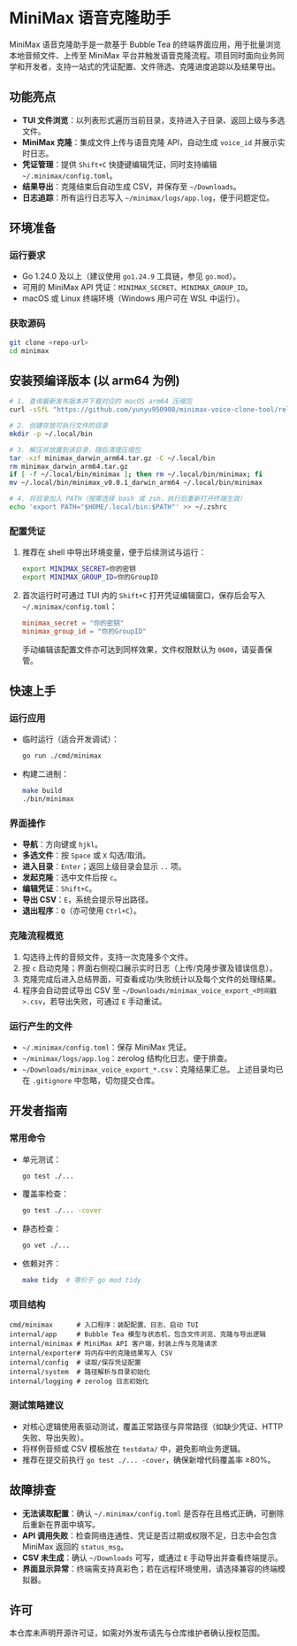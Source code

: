 # MiniMax 语音克隆助手

MiniMax 语音克隆助手是一款基于 Bubble Tea 的终端界面应用，用于批量浏览本地音频文件、上传至 MiniMax 平台并触发语音克隆流程。项目同时面向业务同学和开发者，支持一站式的凭证配置、文件筛选、克隆进度追踪以及结果导出。

## 功能亮点
- **TUI 文件浏览**：以列表形式遍历当前目录，支持进入子目录、返回上级与多选文件。
- **MiniMax 克隆**：集成文件上传与语音克隆 API，自动生成 `voice_id` 并展示实时日志。
- **凭证管理**：提供 `Shift+C` 快捷键编辑凭证，同时支持编辑 `~/.minimax/config.toml`。
- **结果导出**：克隆结束后自动生成 CSV，并保存至 `~/Downloads`。
- **日志追踪**：所有运行日志写入 `~/minimax/logs/app.log`，便于问题定位。

## 环境准备
### 运行要求
- Go 1.24.0 及以上（建议使用 `go1.24.9` 工具链，参见 `go.mod`）。
- 可用的 MiniMax API 凭证：`MINIMAX_SECRET`、`MINIMAX_GROUP_ID`。
- macOS 或 Linux 终端环境（Windows 用户可在 WSL 中运行）。

### 获取源码
```bash
git clone <repo-url>
cd minimax
```

## 安装预编译版本 (以 arm64 为例)

```bash
# 1. 查询最新发布版本并下载对应的 macOS arm64 压缩包
curl -sSfL "https://github.com/yunyu950908/minimax-voice-clone-tool/releases/download/v0.0.1/minimax_v0.0.1_darwin_arm64.tar.gz" -o minimax_darwin_arm64.tar.gz

# 2. 创建存放可执行文件的目录
mkdir -p ~/.local/bin

# 3. 解压并放置到该目录，随后清理压缩包
tar -xzf minimax_darwin_arm64.tar.gz -C ~/.local/bin
rm minimax_darwin_arm64.tar.gz
if [ -f ~/.local/bin/minimax ]; then rm ~/.local/bin/minimax; fi
mv ~/.local/bin/minimax_v0.0.1_darwin_arm64 ~/.local/bin/minimax

# 4. 将目录加入 PATH（按需选择 bash 或 zsh，执行后重新打开终端生效）
echo 'export PATH="$HOME/.local/bin:$PATH"' >> ~/.zshrc
```

### 配置凭证
1. 推荐在 shell 中导出环境变量，便于后续测试与运行：
   ```bash
   export MINIMAX_SECRET=你的密钥
   export MINIMAX_GROUP_ID=你的GroupID
   ```
2. 首次运行时可通过 TUI 内的 `Shift+C` 打开凭证编辑窗口，保存后会写入 `~/.minimax/config.toml`：
   ```toml
   minimax_secret = "你的密钥"
   minimax_group_id = "你的GroupID"
   ```
   手动编辑该配置文件亦可达到同样效果，文件权限默认为 `0600`，请妥善保管。

## 快速上手
### 运行应用
- 临时运行（适合开发调试）：
  ```bash
  go run ./cmd/minimax
  ```
- 构建二进制：
  ```bash
  make build
  ./bin/minimax
  ```

### 界面操作
- **导航**：方向键或 `hjkl`。
- **多选文件**：按 `Space` 或 `X` 勾选/取消。
- **进入目录**：`Enter`；返回上级目录会显示 `..` 项。
- **发起克隆**：选中文件后按 `c`。
- **编辑凭证**：`Shift+C`。
- **导出 CSV**：`E`，系统会提示导出路径。
- **退出程序**：`Q`（亦可使用 `Ctrl+C`）。

### 克隆流程概览
1. 勾选待上传的音频文件，支持一次克隆多个文件。
2. 按 `c` 启动克隆；界面右侧视口展示实时日志（上传/克隆步骤及错误信息）。
3. 克隆完成后进入总结界面，可查看成功/失败统计以及每个文件的处理结果。
4. 程序会自动尝试导出 CSV 至 `~/Downloads/minimax_voice_export_<时间戳>.csv`，若导出失败，可通过 `E` 手动重试。

### 运行产生的文件
- `~/.minimax/config.toml`：保存 MiniMax 凭证。
- `~/minimax/logs/app.log`：zerolog 结构化日志，便于排查。
- `~/Downloads/minimax_voice_export_*.csv`：克隆结果汇总。
上述目录均已在 `.gitignore` 中忽略，切勿提交仓库。

## 开发者指南
### 常用命令
- 单元测试：
  ```bash
  go test ./...
  ```
- 覆盖率检查：
  ```bash
  go test ./... -cover
  ```
- 静态检查：
  ```bash
  go vet ./...
  ```
- 依赖对齐：
  ```bash
  make tidy  # 等价于 go mod tidy
  ```

### 项目结构
```
cmd/minimax      # 入口程序：装配配置、日志、启动 TUI
internal/app     # Bubble Tea 模型与状态机，包含文件浏览、克隆与导出逻辑
internal/minimax # MiniMax API 客户端，封装上传与克隆请求
internal/exporter# 将内存中的克隆结果写入 CSV
internal/config  # 读取/保存凭证配置
internal/system  # 路径解析与目录初始化
internal/logging # zerolog 日志初始化
```

### 测试策略建议
- 对核心逻辑使用表驱动测试，覆盖正常路径与异常路径（如缺少凭证、HTTP 失败、导出失败）。
- 将样例音频或 CSV 模板放在 `testdata/` 中，避免影响业务逻辑。
- 推荐在提交前执行 `go test ./... -cover`，确保新增代码覆盖率 ≥80%。

## 故障排查
- **无法读取配置**：确认 `~/.minimax/config.toml` 是否存在且格式正确，可删除后重新在界面中填写。
- **API 调用失败**：检查网络连通性、凭证是否过期或权限不足，日志中会包含 MiniMax 返回的 `status_msg`。
- **CSV 未生成**：确认 `~/Downloads` 可写，或通过 `E` 手动导出并查看终端提示。
- **界面显示异常**：终端需支持真彩色；若在远程环境使用，请选择兼容的终端模拟器。

## 许可
本仓库未声明开源许可证，如需对外发布请先与仓库维护者确认授权范围。
